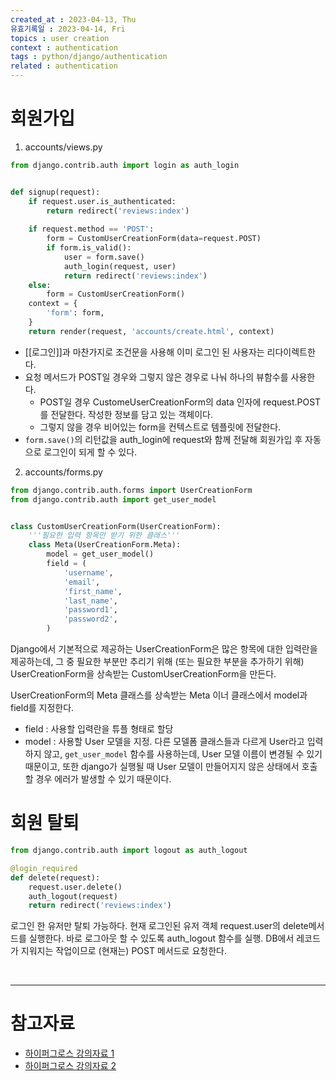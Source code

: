 ```yaml
---
created_at : 2023-04-13, Thu
유효기록일 : 2023-04-14, Fri
topics : user creation
context : authentication
tags : python/django/authentication
related : authentication
---
```

# 회원가입
1. accounts/views.py
```python
from django.contrib.auth import login as auth_login


def signup(request):
    if request.user.is_authenticated:
        return redirect('reviews:index')
    
    if request.method == 'POST':
        form = CustomUserCreationForm(data=request.POST)
        if form.is_valid():
            user = form.save()
            auth_login(request, user)
            return redirect('reviews:index')
    else:
        form = CustomUserCreationForm()
    context = {
        'form': form,
    }
    return render(request, 'accounts/create.html', context)
```

- [[로그인]]과 마찬가지로 조건문을 사용해 이미 로그인 된 사용자는 리다이렉트한다. 
- 요청 메서드가 POST일 경우와 그렇지 않은 경우로 나눠 하나의 뷰함수를 사용한다. 
	- POST일 경우 CustomeUserCreationForm의 data 인자에 request.POST를 전달한다. 작성한 정보를 담고 있는 객체이다.
	- 그렇지 않을 경우 비어있는 form을 컨텍스트로 템플릿에 전달한다.
- `form.save()`의 리턴값을 auth_login에 request와 함께 전달해 회원가입 후 자동으로 로그인이 되게 할 수 있다.

2. accounts/forms.py
```python
from django.contrib.auth.forms import UserCreationForm
from django.contrib.auth import get_user_model


class CustomUserCreationForm(UserCreationForm):
    '''필요한 입력 항목만 받기 위한 클래스'''
    class Meta(UserCreationForm.Meta):
        model = get_user_model()
        field = (
            'username',
            'email',
            'first_name',
            'last_name',
            'password1',
            'password2',
        )
```
Django에서 기본적으로 제공하는 UserCreationForm은 많은 항목에 대한 입력란을 제공하는데, 그 중 필요한 부분만 추리기 위해 (또는 필요한 부분을 추가하기 위해) UserCreationForm을 상속받는 CustomUserCreationForm을 만든다.

UserCreationForm의 Meta 클래스를 상속받는 Meta 이너 클래스에서 model과 field를 지정한다.
- field : 사용할 입력란을 튜플 형태로 할당
- model : 사용할 User 모델을 지정. 다른 모델폼 클래스들과 다르게 User라고 입력하지 않고, `get_user_model` 함수를 사용하는데, User 모델 이름이 변경될 수 있기 때문이고, 또한 django가 실행될 때 User 모델이 만들어지지 않은 상태에서 호출할 경우 에러가 발생할 수 있기 때문이다.

# 회원 탈퇴
```python
from django.contrib.auth import logout as auth_logout

@login_required
def delete(request):
    request.user.delete()
    auth_logout(request)
    return redirect('reviews:index')
```
로그인 한 유저만 탈퇴 가능하다. 현재 로그인된 유저 객체 request.user의 delete메서드를 실행한다. 바로 로그아웃 할 수 있도록 auth_logout 함수를 실행. DB에서 레코드가 지워지는 작업이므로 (현재는) POST 메서드로 요청한다.

<br>

---
# 참고자료
- [하이퍼그로스 강의자료 1](https://drive.google.com/file/d/1dgj2yRax_0SPX5UKy4cimehPh6jPkjMp/view)
- [하이퍼그로스 강의자료 2](https://drive.google.com/file/d/18Ckxi19r9OhOrRyd39DF_DA4xmsh4VCE/view)

[^1]: